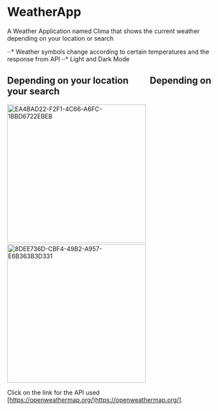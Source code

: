# WeatherApp
A Weather Application named Clima that shows the current weather depending on your location or search

⋅⋅* Weather symbols change according to certain temperatures and the response from API
⋅⋅* Light and Dark Mode


## Depending on your location&nbsp;&nbsp;&nbsp;&nbsp;&nbsp;&nbsp;&nbsp;&nbsp;&nbsp;&nbsp;Depending on your search
<img width="322" alt="EA4BAD22-F2F1-4C66-A6FC-1BBD6722EBEB" src="https://github.com/edapeker/WeatherApp/assets/74270557/c9507488-fda2-4a92-93c7-70d67600c618">          &nbsp;&nbsp;&nbsp;           <img width="322" alt="8DEE736D-CBF4-49B2-A957-E6B363B3D331" src="https://github.com/edapeker/WeatherApp/assets/74270557/faeeee59-b014-4f6a-88bd-9bc7f48e90fd">

Click on the link for the API used [https://openweathermap.org/)https://openweathermap.org/].

